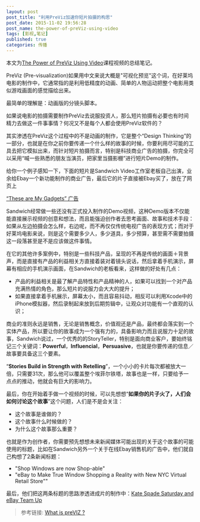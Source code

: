 ```yaml
---
layout: post
post_title: "利用PreViz加速你短片拍摄的构思"
post_date: 2015-11-02 19:56:28
post_name: the-power-of-preViz-using-video
tags: [影视,笔记]
published: true
categories: 传播
---
```


本文为[The Power of PreViz Using Video](http://www.lynda.com/Video-Pre-Production-tutorials/Power-PreViz-Using-Video/98576-2.html)课程视频的总结笔记。

PreViz (Pre-visualization)如果用中文来说大概是"可视化预览"这个词，在好莱坞电影的制作中，它通常指的是利用低精度的动画、简单的人物运动把整个电影用类似游戏画面的感觉描绘出来。

最简单的理解是：动画版的分镜头脚本。

如果说电影的拍摄需要制作PreViz去说服投资人，那么短片拍摄有必要也有时间精力去做这一件事事情？何况又不是每个人都会使用PreViz软件的？

其实渗透在PreViz这个过程中的不是动画的制作，它是整个“Design Thinking”的一部分，也就是在你之前你要传递一个什么样的故事的时候，你要利用尽可能的工具去把它模拟出来，而针对短片拍摄而言，特别是科技商业广告的拍摄，你完全可以采用“喊一些熟悉的朋友当演员，把家里当摄影棚”进行短片Demo的制作。

给你一个例子感知一下，下面的短片是Sandwich Video工作室老板自己出演，业余给Ebay一个新功能制作的商业广告，最后它的片子直接被Ebay买了，放在了网页上

[“These are My Gadgets” 广告](https://www.youtube.com/watch?v=vZ2BopXCerI)

Sandwich经常做一些还没有正式投入制作的Demo视频，这种Demo版本不仅能能直接展示视频的创意和想法，而且能强迫创作者去思考画面、故事和技术手段：如果从左边拍摄会怎么样，右边呢，而不再仅仅传统电视广告的表现方式；而对于好莱坞电影来说，则是这个需要多少人，多少道具，多少预算，甚至需不需要拍摄这一段落甚至是不是应该做这件事情。

在它的其他许多案例中，特别是一些科技产品，呈现的不再是传统的画面＋背景声，而是直接有产品的利益相关方直接着装对着镜头说话，然后拿着手机演示，屏幕有相应的手机演示画面，在Sandwich的老板看来，这样做的好处有几点：

- 产品的利益相关是最了解产品特性和产品精神的人，如果可以找到一个对产品充满热情的角色，那么短片的说服力会大大的提升；
- 如果直接拿着手机展示，屏幕太小，而且容易抖动，相反可以利用Xcode中的iPhone模拟器，然后录制起来放到后期剪辑中，让观众对功能有一个直观的认识；

商业的准则永远是销售，无论是销售概念，价值观还是产品，最终都会落实到一个实体产品，所以要让你的故事成为一个强有力的，具备影响力而且说服力十足的故事，Sandwich说过，一个优秀的的StoryTeller，特别是面向商业客户，要始终铭记三个关键词：**Powerful**，**Influencial**，**Persuasive**，也就是你要传递的信息／故事要具备这三个要素。

“**Stories Build in Strength with Retelling**”，一个小小的卡片每次都被放大一倍，只需要31次，那么他可以覆盖整个埃菲尔铁塔，故事也是一样，只要给予一点点的推动，他就会有巨大的影响力。

最后，你在开始着手做一个视频的时候，可以先想想“**如果你的片子火了，人们会如何讨论这个故事**”这个问题，人们是不是会关注：

- 这个故事是谁做的？
- 这个故事什么时候做的？
- 为什么这个故事那么重要？

也就是作为创作者，你需要预先想想未来新闻媒体可能出现的关于这个故事的可能使用的标题，比如在Sandwich另外一个关于在线Ebay销售机的广告中，他们就自己构想了2条新闻标题：

- "Shop Windows are now Shop-able"
- "eBay to Make True Window Shopping a Reality with New NYC Virtual Retail Store""

最后，他们把这两条标题的思路渗透进成片的制作中：[Kate Spade Saturday and eBay Team Up](https://www.youtube.com/watch?v=eOUy98Y_AkY)

> 参考链接: [What is preVIZ ?](http://danehoward.com/project/previz/)